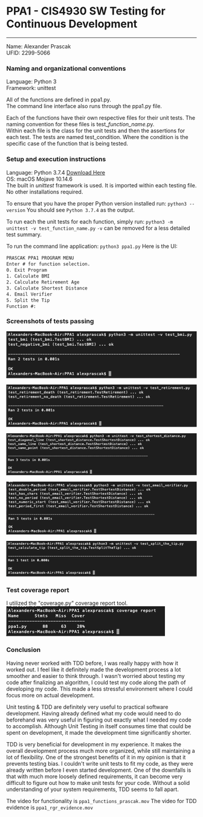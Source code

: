 # PPA1 - CIS4930 SW Testing for Continuous Development
***
Name: Alexander Prascak  
UFID: 2299-5066

### Naming and organizational conventions
Language: Python 3  
Framework: unittest  
  
All of the functions are defined in ppa1.py.  
The command line interface also runs through the ppa1.py file.  
  
Each of the functions have their own respective files for their unit tests. The naming convention for these files is test_*function_name*.py.  
Within each file is the class for the unit tests and then the assertions for each test. The tests are named test_condition. Where the condition is the specific case of the function that is being tested.

### Setup and execution instructions
Language: Python 3.7.4 [Download Here](https://www.python.org/downloads/)  
OS: macOS Mojave 10.14.6  
The built in *unittest* framework is used. It is imported within each testing file. No other installations required.
  
To ensure that you have the proper Python version installed run: `python3 --version`
You should see `Python 3.7.4` as the output.

To run each the unit tests for each function, simply run: `python3 -m unittest -v test_function_name.py`
`-v` can be removed for a less detailed test summary.
  
To run the command line application: `python3 ppa1.py`
Here is the UI:
```
PRASCAK PPA1 PROGRAM MENU
Enter # for function selection.
0. Exit Program
1. Calculate BMI
2. Calculate Retirement Age
3. Calculate Shortest Distance
4. Email Verifier
5. Split the Tip
Function #: 
```

### Screenshots of tests passing
![BMI Testing](https://github.com/APrascak/PPA1/blob/master/screenshots/test_bmi_ss.png?raw=true)
  
![Retirement Testing](https://github.com/APrascak/PPA1/blob/master/screenshots/test_retirement_ss.png?raw=true)
  
![Shortest Distance Testing](https://github.com/APrascak/PPA1/blob/master/screenshots/test_shortest_distance_ss.png?raw=true)
  
![Email Verifier Testing](https://github.com/APrascak/PPA1/blob/master/screenshots/test_email_verifier_ss.png?raw=true)
  
![Split Testing](https://github.com/APrascak/PPA1/blob/master/screenshots/test_calculator_tip_ss.png?raw=true)

### Test coverage report
I utilized the "coverage.py" coverage report tool.
![Coverage report](https://github.com/APrascak/PPA1/blob/master/screenshots/Screen%20Shot%202019-09-10%20at%2010.24.06%20PM.png?raw=true)


### Conclusion
Having never worked with TDD before, I was really happy with how it worked out. I feel like it definitely made the development process a lot smoother and easier to think through. I wasn't worried about testing my code after finalizing an algorithm, I could test my code along the path of developing my code. This made a less stressful environment where I could focus more on actual development.  
  
Unit testing & TDD are definitely very useful to practical software development. Having already defined what my code would need to do beforehand was very useful in figuring out exactly what I needed my code to accomplish. Although Unit Testing in itself consumes time that could be spent on development, it made the development time significantly shorter.  
  
TDD is very beneficial for development in my experience. It makes the overall development process much more organized, while still maintaining a lot of flexibility. One of the strongest benefits of it in my opinion is that it prevents testing bias. I couldn't write unit tests to fit my code, as they were already written before I even started development. One of the downfalls is that with much more loosely defined requirements, it can become very difficult to figure out how to make unit tests for your code. Without a solid understanding of your system requirements, TDD seems to fall apart.
  
The video for functionality is `ppa1_functions_prascak.mov`
The video for TDD evidence is `ppa1_rgr_evidence.mov`
